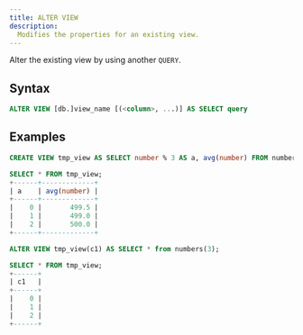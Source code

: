 ```yaml
---
title: ALTER VIEW
description:
  Modifies the properties for an existing view.
---
```


Alter the existing view by using another `QUERY`.

## Syntax

```sql
ALTER VIEW [db.]view_name [(<column>, ...)] AS SELECT query
```

## Examples

```sql
CREATE VIEW tmp_view AS SELECT number % 3 AS a, avg(number) FROM numbers(1000) GROUP BY a ORDER BY a;

SELECT * FROM tmp_view;
+------+-------------+
| a    | avg(number) |
+------+-------------+
|    0 |       499.5 |
|    1 |       499.0 |
|    2 |       500.0 |
+------+-------------+

ALTER VIEW tmp_view(c1) AS SELECT * from numbers(3);

SELECT * FROM tmp_view;
+------+
| c1   |
+------+
|    0 |
|    1 |
|    2 |
+------+
```
